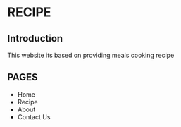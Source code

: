 # RECIPE

## Introduction

This website its based on providing meals cooking recipe

## PAGES

- Home
- Recipe
- About
- Contact Us

